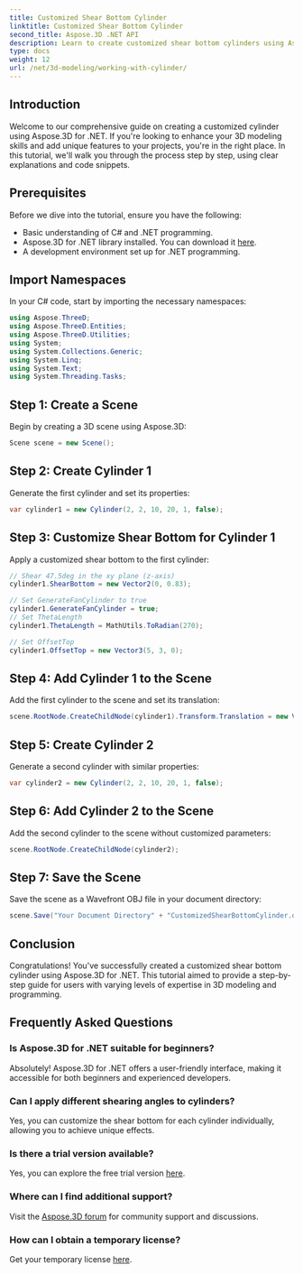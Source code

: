 ```yaml
---
title: Customized Shear Bottom Cylinder
linktitle: Customized Shear Bottom Cylinder
second_title: Aspose.3D .NET API
description: Learn to create customized shear bottom cylinders using Aspose.3D for .NET with our detailed step-by-step guide. Elevate your 3D modeling skills today!
type: docs
weight: 12
url: /net/3d-modeling/working-with-cylinder/
---
```

## Introduction
Welcome to our comprehensive guide on creating a customized cylinder using Aspose.3D for .NET. If you're looking to enhance your 3D modeling skills and add unique features to your projects, you're in the right place. In this tutorial, we'll walk you through the process step by step, using clear explanations and code snippets.
## Prerequisites
Before we dive into the tutorial, ensure you have the following:
- Basic understanding of C# and .NET programming.
- Aspose.3D for .NET library installed. You can download it [here](https://releases.aspose.com/3d/net/).
- A development environment set up for .NET programming.
## Import Namespaces
In your C# code, start by importing the necessary namespaces:
```csharp
using Aspose.ThreeD;
using Aspose.ThreeD.Entities;
using Aspose.ThreeD.Utilities;
using System;
using System.Collections.Generic;
using System.Linq;
using System.Text;
using System.Threading.Tasks;
```
## Step 1: Create a Scene
Begin by creating a 3D scene using Aspose.3D:
```csharp
Scene scene = new Scene();
```
## Step 2: Create Cylinder 1
Generate the first cylinder and set its properties:
```csharp
var cylinder1 = new Cylinder(2, 2, 10, 20, 1, false);
```
## Step 3: Customize Shear Bottom for Cylinder 1
Apply a customized shear bottom to the first cylinder:
```csharp
// Shear 47.5deg in the xy plane (z-axis)
cylinder1.ShearBottom = new Vector2(0, 0.83); 

// Set GenerateFanCylinder to true
cylinder1.GenerateFanCylinder = true;
// Set ThetaLength
cylinder1.ThetaLength = MathUtils.ToRadian(270);

// Set OffsetTop
cylinder1.OffsetTop = new Vector3(5, 3, 0);
```
## Step 4: Add Cylinder 1 to the Scene
Add the first cylinder to the scene and set its translation:
```csharp
scene.RootNode.CreateChildNode(cylinder1).Transform.Translation = new Vector3(10, 0, 0);
```
## Step 5: Create Cylinder 2
Generate a second cylinder with similar properties:
```csharp
var cylinder2 = new Cylinder(2, 2, 10, 20, 1, false);
```
## Step 6: Add Cylinder 2 to the Scene
Add the second cylinder to the scene without customized parameters:
```csharp
scene.RootNode.CreateChildNode(cylinder2);
```
## Step 7: Save the Scene
Save the scene as a Wavefront OBJ file in your document directory:
```csharp
scene.Save("Your Document Directory" + "CustomizedShearBottomCylinder.obj", FileFormat.WavefrontOBJ);
```
## Conclusion
Congratulations! You've successfully created a customized shear bottom cylinder using Aspose.3D for .NET. This tutorial aimed to provide a step-by-step guide for users with varying levels of expertise in 3D modeling and programming.
## Frequently Asked Questions
### Is Aspose.3D for .NET suitable for beginners?
Absolutely! Aspose.3D for .NET offers a user-friendly interface, making it accessible for both beginners and experienced developers.
### Can I apply different shearing angles to cylinders?
Yes, you can customize the shear bottom for each cylinder individually, allowing you to achieve unique effects.
### Is there a trial version available?
Yes, you can explore the free trial version [here](https://releases.aspose.com/).
### Where can I find additional support?
Visit the [Aspose.3D forum](https://forum.aspose.com/c/3d/18) for community support and discussions.
### How can I obtain a temporary license?
Get your temporary license [here](https://purchase.aspose.com/temporary-license/).
